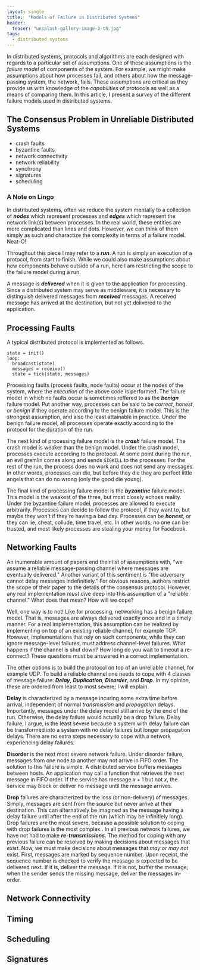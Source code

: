 ```yaml
---
layout: single
title:  "Models of Failure in Distributed Systems"
header:
  teaser: "unsplash-gallery-image-2-th.jpg"
tags:
  - distributed systems
---
```


In distributed systems, protocols and algorithms are each designed with regards to a particular set of assumptions.
One of these assumptions is the *failure model* of components of the system.
For example, we might make assumptions about how processes fail, and others about how the message-passing system, the network, fails.
These assumptions are critical as they provide us with knowledge of the *capabilities* of protocols as well as a means of comparing them.
In this article, I present a survey of the different failure models used in distributed systems.

## The Consensus Problem in Unreliable Distributed Systems
* crash faults
* byzantine faults
* network connectivity
* network reliability
* synchrony
* signatures
* scheduling

### A Note on Lingo
In distributed systems, often we reduce the system mentally to a collection of ***nodes*** which represent processes and ***edges*** which represent the network link(s) between processes.
In the real world, these entities are more complicated than lines and dots.
However, we can think of them simply as such and charactize the complexity in terms of a failure model.
Neat-O!

Throughout this piece I may refer to a ***run***.
A run is simply an execution of a protocol, from start to finish.
While we could also make assumptions about how components behave outside of a run, here I am restricting the scope to the failure model during a run.

A message is ***delivered*** when it is given to the application for processing.
Since a distributed system may serve as middleware, it is necessary to distinguish delivered messages from ***received*** messages.
A received message has arrived at the destination, but not yet delivered to the application.

## Processing Faults
A typical distributed protocol is implemented as follows.

```
state = init()
loop:
  broadcast(state)
  messages = receive()
  state = tick(state, messages)
```

Processing faults (process faults, node faults) occur at the nodes of the system, where the *execution* of the above code is performed.
The failure model in which no faults occur is sometimes reffered to as the ***benign*** failure model.
Put another way, processes can be said to be *correct*, *honest*, or *benign* if they operate according to the benign failure model.
This is the strongest assumption, and also the least attainable in practice.
Under the benign failure model, all processes operate exactly according to the protocol for the duration of the run.

The next kind of processing failure model is the ***crash*** failure model.
The crash model is weaker than the benign model.
Under the crash model, processes execute according to the protocol.
At some point during the run, an evil gremlin comes along and sends `SIGKILL` to the processes.
For the rest of the run, the process does no work and does not send any messages.
In other words, processes can die, but before they die they are perfect little angels that can do no wrong (only the good die young).

The final kind of processing failure model is the ***byzantine*** failure model.
This model is the weakest of the three, but most closely echoes reality.
Under the byzantine failure model, processes are allowed to execute arbitrarily.
Processes can decide to follow the protocol, if they want to, but maybe they won't if they're having a bad day.
Processes can be ***honest***, or they can lie, cheat, collude, time travel, etc.
In other words, no one can be trusted, and most likely processes are stealing your money for Facebook.

## Networking Faults
An inumerable amount of papers end their list of assumptions with, "we assume a reliable message-passing channel where messages are eventually delivered."
Another variant of this sentiment is "the adversary cannot delay messages indefinitiely."
For obvious reasons, authors restrict the scope of their paper to the details of the consensus protocol.
However, any real implementation *must* dive deep into this assumption of a "reliable channel."
What does that mean?
How will we cope?

Well, one way is to not!
Like for processing, networking has a benign failure model.
That is, messages are always delivered exactly once and in a timely manner.
For a real implementation, this assumption can be realized by implementing on top of an existing reliable channel, for example TCP.
However, implementations that rely on such components, while they can ignore message-level failures, must address channel-level failures.
What happens if the channel is shut down?
How long do you wait to timeout a re-connect?
These questions must be answered in a correct implementation.

The other options is to build the protocol on top of an unreliable channel, for example UDP.
To build a reliable channel one needs to cope with 4 classes of message failure: ***Delay***, ***Duplication***, ***Disorder***, and ***Drop***.
In my opinion, these are ordered from least to most severe; I will explain.

**Delay** is characterized by a message incuring some extra time before arrival, independent of normal *transmission* and *propagation* delays.
Importantly, messages under the delay model still arrive by the end of the run.
Otherwise, the delay failure would actually be a drop failure.
Delay failure, I argue, is the least severe because a system with delay failure can be transformed into a system with no delay failures but longer propagation delays.
There are no extra steps necessary to cope with a network experiencing delay failures.

**Disorder** is the next most severe network failure.
Under  disorder failure, messages from one node to another may not arrive in FIFO order.
The solution to this failure is simple.
A distributed service buffers messages between hosts.
An application may call a function that retrieves the next message in FIFO order.
If the service has message $x+1$ but not $x$, the service may block or deliver no message until the message arrives.

**Drop** failures are characterized by the loss (or non-delivery) of messages.
Simply, messages are sent from the source but never arrive at their destination.
This can alternatively be imagined as the message having a delay failure until after the end of the run (which may be infinitiely long).
Drop failures are the most severe, because a possible solution to coping with drop failures is the most complex..
In all previous network failures, we have not had to make ***re-transmissions***.
The method for coping with any previous failure can be resolved by making decisions about messages that *exist*.
Now, we must make decisions about messages that *may or may not* exist.
First, messages are marked by sequence number.
Upon receipt, the sequence number is checked to verify the message is expected to be delivered next.
If it is, deliver the message.
If it is not, buffer the message; when the sender sends the missing message, deliver the messages in-order.

## Network Connectivity

## Timing

## Scheduling

## Signatures
